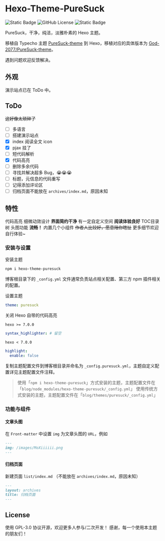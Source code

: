 # Hexo-Theme-PureSuck

![Static Badge](https://img.shields.io/github/v/release/God-2077/hexo-theme-puresuck?color=pink)
![GitHub License](https://img.shields.io/github/license/God-2077/hexo-theme-puresuck?color=pink)
![Static Badge](https://img.shields.io/badge/AUTHOR-Kissablecho-pink)

PureSuck，干净，纯洁，淡雅朴素的 Hexo 主题。

移植自 Typecho 主题 [PureSuck-theme](https://github.com/MoXiaoXi233/PureSuck-theme) 到 Hexo，移植对应的具体版本为 [God-2077/PureSuck-theme](https://github.com/God-2077/PureSuck-theme)。

遇到问题欢迎反馈解决。

## 外观

演示站点已在 ToDo 中。

## ToDo

~~这好像太琐碎了~~

- [ ] 多语言
- [ ] 搭建演示站点
- [x] index 阅读全文 icon
- [X] pjax 挂了
- [ ] 短代码解析
- [X] 代码高亮
- [ ] 删除多余代码
- [ ] 寻找并解决超多 Bug，😭😭😭
- [ ] 标题，元信息的代码重写
- [ ] 记得添加评论区
- [ ] 归档页面不能放在 `archives/index.md`，原因未知

## 特性

代码高亮
细微动效设计
**界面简约干净**
有一定自定义空间
**阅读体验良好**
TOC目录树
头图功能
**流畅！**
内置几个小组件
~~作者人比较好，愿意陪你瞎扯~~
更多细节欢迎自行体验~

### 安装与设置

安装主题

```bash
npm i hexo-theme-puresuck
```

博客根目录下的 `_config.yml` 文件通常负责站点相关配置、第三方 npm 插件相关的配置。

设置主题

```yaml
theme: puresuck
```

关闭 Hexo 自带的代码高亮

`hexo >= 7.0.0`

```yaml
syntax_highlighter: # 留空
```

`hexo < 7.0.0`

```yaml
highlight:
  enable: false
```

复制主题配置文件到博客根目录并命名为 `_config.puresuck.yml`，主题自定义配置详见主题配置文件注释。

>使用「`npm i hexo-theme-puresuck`」方式安装的主题，主题配置文件在「`blog/node_modules/hexo-theme-puresuck/_config.yml`」
>使用传统方式安装的主题，主题配置文件在「`blog/themes/puresuck/_config.yml`」



### 功能与组件

#### 文章头图

在 `Front-matter` 中设置 `img` 为文章头图的 `URL`，例如

```markdown
---
img: /images/MoXiiiiii.png
---
```

#### 归档页面

新建页面 `list/index.md` （不能放在 `archives/index.md`，原因未知）

```markdown
---
layout: archives
title: 归档页面
---
```


## License

使用 GPL-3.0 协议开源，欢迎更多人参与/二次开发！
感谢，每一个使用本主题的朋友们！
